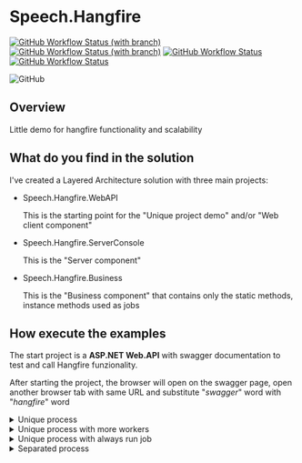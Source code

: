 # Speech.Hangfire
[![GitHub Workflow Status (with branch)](https://img.shields.io/github/actions/workflow/status/glucolo/speech.hangfire/dotnet.yml?branch=master&label=build%20master&logo=github)](https://github.com/glucolo/speech.hangfire/actions/workflows/dotnet.yml)
[![GitHub Workflow Status (with branch)](https://img.shields.io/github/actions/workflow/status/glucolo/speech.hangfire/dotnet.yml?branch=DEV&label=build%20DEV&logo=github)](https://github.com/glucolo/speech.hangfire/actions/workflows/dotnet.yml)
[![GitHub Workflow Status](https://img.shields.io/github/actions/workflow/status/glucolo/speech.hangfire/codeql.yml?label=CodeQL&logo=github)](https://github.com/glucolo/speech.hangfire/actions/workflows/codeql.yml)
[![GitHub Workflow Status](https://img.shields.io/github/actions/workflow/status/glucolo/speech.hangfire/super-linter.yml?label=Lint%20Code%20Base&logo=github)](https://github.com/glucolo/speech.hangfire/actions/workflows/super-linter.yml)

![GitHub](https://img.shields.io/github/license/glucolo/speech.hangfire)

## Overview
Little demo for hangfire functionality and scalability

## What do you find in the solution
I've created a Layered Architecture solution with three main projects:
- Speech.Hangfire.WebAPI

    This is the starting point for the "Unique project demo" and/or "Web client component"

- Speech.Hangfire.ServerConsole
      
    This is the "Server component"

- Speech.Hangfire.Business
     
    This is the "Business component" that contains only the static methods, instance methods used as jobs
    <!-- -->
    
## How execute the examples
The start project is a **ASP.NET Web.API** with swagger documentation to test and call Hangfire funzionality.

After starting the project, the browser will open on the swagger page, open another browser tab with same URL and substitute "*swagger*" word with "*hangfire*" word

<details>
  
  ###   
  <summary>Unique process</summary>

  In **Speech.Hangfire.WebAPI** projects, open **program.cs** file:
  - row 39 have to be uncommented
  - rows 43,46,47 have to be commented
  <!-- -->
  Run WebApi project
  ***
</details>
<details>

  ###   
  <summary>Unique process with more workers</summary>

  In **Speech.Hangfire.WebAPI** projects, open **program.cs** file:
  - row 39 have to be commented
  - row 43 have to be uncommented
  - rows 46,47 have to be commented
  <!-- -->
  Run WebApi project
  ***
</details>
<details>

  ###   
  <summary>Unique process with always run job</summary>

  In **Speech.Hangfire.WebAPI** projects, open **program.cs** file:
  - row 39,43 have to be commented
  - rows 46,47 have to be uncommented
  <!-- -->
  Run WebApi project
  ***
</details>
<details>

  ###   
  <summary>Separated process</summary>

  In **Speech.Hangfire.WebAPI** projects, open **program.cs** file:
  - rows 39,43,46,47 have to be commented
  <!-- -->
  In **Speech.Hangfire.ServerConsole** projects, open **program.cs** file:
  - row 33 or 34 have to be commented
  <!-- -->
  Run both WebApi project and ServerConsole project
  ***
</details>
